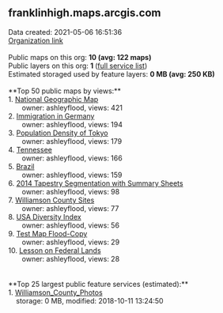 <h2>franklinhigh.maps.arcgis.com</h2> Data created: 2021-05-06 16:51:36 <br /><a target='new' href='https://franklinhigh.maps.arcgis.com'>Organization link</a><br /><br />Public maps on this org: <b>10 (avg: 122 maps)</b><br />Public layers on this org: <b>1 </b>(<a target='new' href='https://services.arcgis.com/Kh5N5egO5VYMdTJO/ArcGIS/rest/services'>full service list</a>)<br />Estimated storaged used by feature layers: <b>0 MB (avg: 250 KB)</b><br /><br />**Top 50 public maps by views:**<br />  1. <a target='new' href='https://www.arcgis.com/home/item.html?id=da819f8b61b4456ca0e7572e7e5a18f8'>National Geographic Map</a> <br />  &nbsp;&nbsp;&nbsp;&nbsp; &nbsp;&nbsp;owner: ashleyflood, views: 421<br />  2. <a target='new' href='https://www.arcgis.com/home/item.html?id=a4a3f854c8e440ce94d78f6c1d368982'>Immigration in Germany</a> <br />  &nbsp;&nbsp;&nbsp;&nbsp; &nbsp;&nbsp;owner: ashleyflood, views: 194<br />  3. <a target='new' href='https://www.arcgis.com/home/item.html?id=a7be61bb725f466cb55e4dab59814b3d'>Population Density of Tokyo</a> <br />  &nbsp;&nbsp;&nbsp;&nbsp; &nbsp;&nbsp;owner: ashleyflood, views: 179<br />  4. <a target='new' href='https://www.arcgis.com/home/item.html?id=90c2d998e8e14d86aedad98b7cdda0b1'>Tennessee</a> <br />  &nbsp;&nbsp;&nbsp;&nbsp; &nbsp;&nbsp;owner: ashleyflood, views: 166<br />  5. <a target='new' href='https://www.arcgis.com/home/item.html?id=25eedbb7805446f7999857305a4f12fd'>Brazil</a> <br />  &nbsp;&nbsp;&nbsp;&nbsp; &nbsp;&nbsp;owner: ashleyflood, views: 159<br />  6. <a target='new' href='https://www.arcgis.com/home/item.html?id=ccb91a72b3064f02a7c39119322be303'>2014 Tapestry Segmentation with Summary Sheets</a> <br />  &nbsp;&nbsp;&nbsp;&nbsp; &nbsp;&nbsp;owner: ashleyflood, views: 98<br />  7. <a target='new' href='https://www.arcgis.com/home/item.html?id=b4a067c288394a6f8d6cb20dc6861d33'>Williamson County Sites</a> <br />  &nbsp;&nbsp;&nbsp;&nbsp; &nbsp;&nbsp;owner: ashleyflood, views: 77<br />  8. <a target='new' href='https://www.arcgis.com/home/item.html?id=612a6bc95c0b4c809100f847f7bedacb'>USA Diversity Index</a> <br />  &nbsp;&nbsp;&nbsp;&nbsp; &nbsp;&nbsp;owner: ashleyflood, views: 56<br />  9. <a target='new' href='https://www.arcgis.com/home/item.html?id=587fafd7d4a740879e56fbb711c4b3d8'>Test Map Flood-Copy</a> <br />  &nbsp;&nbsp;&nbsp;&nbsp; &nbsp;&nbsp;owner: ashleyflood, views: 29<br />  10. <a target='new' href='https://www.arcgis.com/home/item.html?id=2ece8e6884f0473ab9ae10a035cd7222'>Lesson on Federal Lands</a> <br />  &nbsp;&nbsp;&nbsp;&nbsp; &nbsp;&nbsp;owner: ashleyflood, views: 28<br /><br /><br />**Top 25 largest public feature services (estimated):**<br /> 1. <a target='new' href='https://www.arcgis.com/home/item.html?id=7537b4344e82400aad7692b55fe8a6ec'>Williamson_County_Photos</a><br /> &nbsp;&nbsp;&nbsp;&nbsp;storage: 0 MB, modified: 2018-10-11 13:24:50<br />